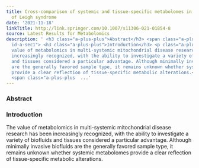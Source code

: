 ```yaml
---
title: Cross-comparison of systemic and tissue-specific metabolomes in a mouse model
  of Leigh syndrome
date: '2021-11-18'
linkTitle: http://link.springer.com/10.1007/s11306-021-01854-8
source: Latest Results for Metabolomics
description: ' <h3 class="a-plus-plus">Abstract</h3> <span class="a-plus-plus abstract-section
  id-a-sec1"> <h3 class="a-plus-plus">Introduction</h3> <p class="a-plus-plus">The
  value of metabolomics in multi-systemic mitochondrial disease research has been
  increasingly recognized, with the ability to investigate a variety of biofluids
  and tissues considered a particular advantage. Although minimally invasive biofluids
  are the generally favored sample type, it remains unknown whether systemic metabolomes
  provide a clear reflection of tissue-specific metabolic alterations.</p> </span>
  <span class="a-plus-plus  ...'
---
```

 <h3 class="a-plus-plus">Abstract</h3> <span class="a-plus-plus abstract-section id-a-sec1"> <h3 class="a-plus-plus">Introduction</h3> <p class="a-plus-plus">The value of metabolomics in multi-systemic mitochondrial disease research has been increasingly recognized, with the ability to investigate a variety of biofluids and tissues considered a particular advantage. Although minimally invasive biofluids are the generally favored sample type, it remains unknown whether systemic metabolomes provide a clear reflection of tissue-specific metabolic alterations.</p> </span> <span class="a-plus-plus  ...